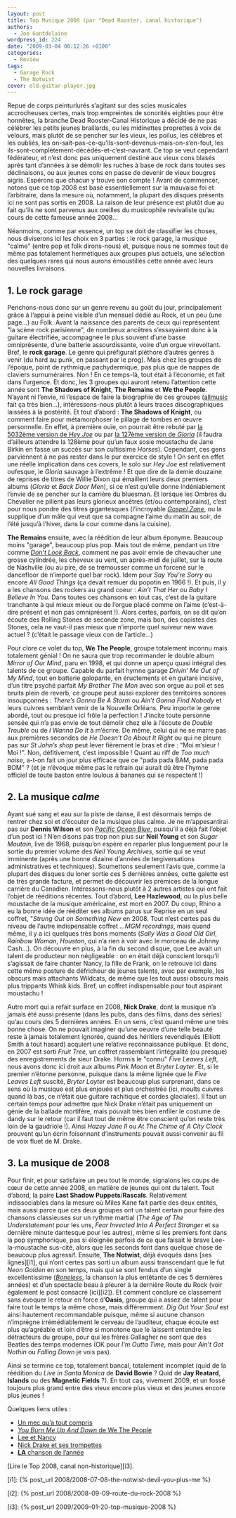 ```yaml
---
layout: post
title: Top Musique 2008 (par "Dead Rooster, canal historique")
authors:
  - Joe Gantdelaine
wordpress_id: 224
date: "2009-03-04 00:12:26 +0100"
categories:
  - Review
tags:
  - Garage Rock
  - The Notwist
cover: old-guitar-player.jpg
---
```


Repue de corps peinturlurés s’agitant sur des scies musicales accrocheuses
certes, mais trop empreintes de sonorités eighties pour être honnêtes, la
branche Dead Rooster-Canal Historique a décidé de ne pas célébrer les petits
jeunes braillards, ou les midinettes proprettes à voix de velours, mais plutôt
de se pencher sur les vieux, les poilus, les célèbres et les oubliés, les
on-sait-pas-ce-qu’ils-sont-devenus-mais-on-s’en-fout, les
ils-sont-complètement-décédés-et-c’est-navrant. Ce top se veut cependant
fédérateur, et n’est donc pas uniquement destiné aux vieux cons blasés après
tant d’années à se démolir les ruches à base de rock dans toutes ses
déclinaisons, ou aux jeunes cons en passe de devenir de vieux bougres aigris.
Espérons que chacun y trouve son compte ! Avant de commencer, notons que ce top
2008 est basé essentiellement sur la mauvaise foi et l’arbitraire, dans la
mesure où, notamment, la plupart des disques présents ici ne sont pas sortis
en 2008. La raison de leur présence est plutôt due au fait qu’ils ne sont
parvenus aux oreilles du musicophile revivaliste qu’au cours de cette fameuse
année 2008…

Néanmoins, comme par essence, un top se doit de classifier les choses, nous
diviserons ici les choix en 3 parties : le rock garage, la musique "calme"
(entre pop et folk dirons-nous) et, puisque nous ne sommes tout de même pas
totalement hermétiques aux groupes plus actuels, une sélection des quelques
rares qui nous aurons émoustillés cette année avec leurs nouvelles livraisons.

## 1. Le rock garage

Penchons-nous donc sur un genre revenu au goût du jour, principalement grâce à
l’appui à peine visible d’un mensuel dédié au Rock, et un peu (une page…) au
Folk. Avant la naissance des parents de ceux qui représentent "la scène rock
parisienne", de nombreux ancêtres s’essayaient donc à la guitare électrifiée,
accompagnée le plus souvent d’une basse omniprésente, d’une batterie
assourdissante, voire d’un orgue virevoltant. Bref, le **rock garage**. Le genre
qui préfigurait pléthore d’autres genres à venir (du hard au punk, en passant
par le prog). Mais chez les groupes de l’époque, point de rythmique
pachydermique, pas plus que de nappes de claviers surnuméraires. Non ! En ce
temps-là, tout était à l’économie, et fait dans l’urgence. Et donc, les 3
groupes qui auront retenu l’attention cette année sont **The Shadows of
Knight**, **The Remains** et **We the People**. N’ayant ni l’envie, ni l’espace
de faire la biographie de ces groupes ([allmusic][1] fait ça très bien…),
intéressons-nous plutôt à leurs traces discographiques laissées à la postérité.
Et tout d’abord : **The Shadows of Knight**, ou comment faire pour métamorphoser
le pillage de tombes en œuvre personnelle. En effet, à première ouïe, on
pourrait être rebuté par [la 5032ème version de _Hey Joe_][3] ou par [la 127ème
version de _Gloria_][4] (il faudra d’ailleurs attendre la 128ème pour qu’un faux
sosie moustachu de Jane Birkin en fasse un succès sur son cultissime _Horses_).
Cependant, ces gens parviennent à ne pas rester dans le pur exercice de style !
On sent en effet une réelle implication dans ces covers, le solo sur _Hey Joe_
est relativement oufesque, le _Gloria_ sauvage à l’extrême ! Et que dire de la
demie douzaine de reprises de titres de Willie Dixon qui émaillent leurs deux
premiers albums (_Gloria_ et _Back Door Men_), si ce n’est qu’elle donne
indéniablement l’envie de se pencher sur la carrière du bluesman. Et lorsque les
Ombres du Chevalier ne pillent pas leurs glorieux ancêtres (et/ou
contemporains), c’est pour nous pondre des titres gigantesques (l’incroyable
[_Gospel Zone_][6], ou la supplique d’un mâle qui veut que sa compagne l’aime du
matin au soir, de l’été jusqu’à l’hiver, dans la cour comme dans la cuisine).

**The Remains** ensuite, avec la réédition de leur album éponyme. Beaucoup moins
"garage", beaucoup plus pop. Mais tout de même, pendant un titre comme [_Don’t
Look Back_][10], comment ne pas avoir envie de chevaucher une grosse cylindrée,
les cheveux au vent, un après-midi de juillet, sur la route de Nashville (ou au
pire, de se trémousser comme un forcené sur le dancefloor de n’importe quel bar
rock). Idem pour _Say You’re Sorry_ ou encore _All Good Things_ (ça devait
remuer du popotin en 1966 !). Et puis, il y a les chansons des rockers au grand
coeur : _Ain’t That Her_ ou _Baby I Believe In You_. Dans toutes ces chansons en
tout cas, c’est de la guitare tranchante à qui mieux mieux ou de l’orgue placé
comme on l’aime (c’est-à-dire présent et non pas omniprésent !). Alors certes,
parfois, on se dit qu’on écoute des Rolling Stones de seconde zone, mais bon,
des copistes des Stones, cela ne vaut-il pas mieux que n’importe quel suiveur
new wave actuel ? (c’était le passage vieux con de l’article…)

Pour clore ce volet du top, **We The People**, groupe totalement inconnu mais
totalement génial ! On ne saura que trop recommander le double album _Mirror of
Our Mind_, paru en 1998, et qui donne un aperçu quasi intégral des talents de ce
groupe. Capable du parfait hymne garage _Drivin’ Me Out of My Mind_, tout en
batterie galopante, en éructements et en guitare incisive, d’un titre psyché
parfait _My Brother The Man_ avec son orgue au poil et ses bruits plein de
reverb, ce groupe peut aussi explorer des territoires sonores insoupçonnés :
_There’s Gonna Be A Storm_ ou _Ain’t Gonna Find Nobody_ et leurs cuivres
semblant venir de la Nouvelle Orléans. Peu importe le genre abordé, tout ou
presque ici frôle la perfection ! J’incite toute personne sensée qui n’a pas
envie de tout démolir chez elle à l’écoute de _Double Trouble_ ou de _I Wanna Do
It_ à m’écrire. De même, celui qui ne se marre pas aux premières secondes de _He
Doesn’t Go About It Right_ ou qui ne pleure pas sur _St John’s shop_ peut lever
fièrement le bras et dire : "Moi m’sieur ! Moi !". Non, défitivement, c’est
impossible ! Quant au riff de _Too much noise_, a-t-on fait un jour plus
efficace que ce "pada pada BAM, pada pada BOM" ? (et je n’évoque même pas le
refrain qui aurait dû être l’hymne officiel de toute baston entre loulous à
bananes qui se respectent !)

## 2. La musique _calme_

Ayant sué sang et eau sur la piste de danse, il est désormais temps de rentrer
chez soi et d’écouter de la musique plus calme. Je ne m’appesantirai pas sur
**Dennis Wilson** et son [_Pacific Ocean Blue_][5], puisqu’il a déjà fait
l’objet d’un post ici ! N’en disons pas trop non plus sur **Neil Young** et son
_Sugar Moutain_, live de 1968, puisqu’on espère en reparler plus longuement pour
la sortie du premier volume des _Neil Young Archives_, sortie qui se veut
imminente (après une bonne dizaine d’années de tergiversations administratives
et techniques). Soumettons seulement l’avis que, comme la plupart des disques du
loner sortie ces 5 dernières années, cette galette est de très grande facture,
et permet de découvrir les prémices de la longue carrière du Canadien.
Intéressons-nous plutôt à 2 autres artistes qui ont fait l’objet de rééditions
récentes. Tout d’abord, **Lee Hazlewood**, ou la plus belle moustache de la
musique américaine, est mort en 2007. Du coup, Rhino a eu la bonne idée de
rééditer ses albums parus sur Reprise en un seul coffret, "_Strung Out on
Something New_ en 2008. Tout n’est certes pas du niveau de l’autre indispensable
coffret _…MGM recordings_, mais quand même, il y a ici quelques très bons
moments (_Sally Was a Good Old Girl_, _Rainbow Woman_, _Houston_, qui n’a rien à
voir avec le morceau de Johnny Cash…). On découvre en plus, à la fin du second
disque, que Lee avait un talent de producteur non négligeable : on en était déjà
conscient lorsqu’il s’agissait de faire chanter Nancy, la fille de Frank, on le
retrouve ici dans cette même posture de défricheur de jeunes talents, avec par
exemple, les obscurs mais attachants Wildcats, de même que les tout aussi
obscurs mais plus trippants Whisk kids. Bref, un coffret indispensable pour tout
aspirant moustachu !

Autre mort qui a refait surface en 2008, **Nick Drake**, dont la musique n’a
jamais été aussi présente (dans les pubs, dans des films, dans des séries) qu’au
cours des 5 dernières années. En un sens, c’est quand même une très bonne chose.
On ne pouvait imaginer qu’une oeuvre d’une telle beauté reste à jamais
totalement ignorée, quand des héritiers revendiqués (Elliott Smith à tout
hasard) acquiert une relative reconnaissance publique. Et donc, en 2007 est
sorti _Fruit Tree_, un coffret rassemblant l’intégralité (ou presque) des
enregistrements de sieur Drake. Hormis le "connu" _Five Leaves Left_, nous avons
donc ici droit aux albums _Pink Moon_ et _Bryter Layter_. Et, si le premier
n’étonne personne, puisque dans la même lignée que le _Five Leaves Left_
suscité, _Bryter Layter_ est beaucoup plus surprenant, dans ce sens où la
musique est plus enjouée et plus orchestrée (ici, moults cuivres quand là bas,
ce n’était que guitare rachitique et cordes glaciales). Il faut un certain temps
pour admettre que Nick Drake n’était pas uniquement un génie de la ballade
mortifère, mais pouvait très bien enfiler le costume de dandy sur le retour (car
il faut tout de même être conscient qu’on reste très loin de la gaudriole !).
Ainsi _Hazey Jane II_ ou _At The Chime of A City Clock_ prouvent qu’un écrin
foisonnant d’instruments pouvait aussi convenir au fil de voix fluet de M.
Drake.

## 3. La musique de 2008

Pour finir, et pour satisfaire un peu tout le monde, signalons les coups de cœur
de cette année 2008, en matière de jeunes qui ont du talent. Tout d’abord, la
paire **Last Shadow Puppets**/**Rascals**. Relativement indissociables dans la
mesure où Miles Kane fait partie des deux entités, mais aussi parce que ces deux
groupes ont un talent certain pour faire des chansons classieuses sur un rythme
martial (_The Age of The Understatement_ pour les uns, _Fear Invected Into A
Perfect Stranger_ et sa dernière minute dantesque pour les autres), même si les
premiers font dans la pop symphonique, pas si éloignée parfois de ce que faisait
le brave Lee-la-moustache sus-cité, alors que les seconds font dans quelque
chose de beaucoup plus agressif. Ensuite, **The Notwist**, déjà évoqués dans
[ses lignes][i1], qui n’ont certes pas sorti un album aussi transcendant que le
fut _Neon Golden_ en son temps, mais qui se sont fendus d’un single
excellentissime ([_Boneless_][8], la chanson la plus entêtante de ces 5
dernières années) et d’un spectacle beau à pleurer à la dernière Route du Rock
(voir également le post consacré [ici][i2]). Et comment conclure ce classement
sans évoquer le retour en force d’**Oasis**, groupe qui a assez de talent pour
faire tout le temps la même chose, mais différemment. _Dig Out Your Soul_ est
ainsi hautement recommandable puisque, même si aucune chanson n’imprègne
irrémédiablement le cerveau de l’auditeur, chaque écoute est plus qu’agréable et
loin d’être si monotone que le laissent entendre les détracteurs du groupe, pour
qui les frères Gallagher ne sont que des Beatles des temps modernes (OK pour
_I’m Outta Time_, mais pour _Ain’t Got Nothin_ ou _Falling Down_ je vois pas).

Ainsi se termine ce top, totalement bancal, totalement incomplet (quid de la
réédition du _Live in Santa Monica_ de **David Bowie** ? Quid de **Jay
Reatard**, **Islands** ou des **Magnetic Fields** ?). En tout cas, vivement
2009, et un fossé toujours plus grand entre des vieux encore plus vieux et des
jeunes encore plus jeunes !

Quelques liens utiles :

- [Un mec qu’a tout compris][10]
- [_You Burn Me Up And Down_ de We The People][2]
- [Lee et Nancy][7]
- [Nick Drake et ses trompettes][9]
- [**LA** chanson de l’année][8]

[Lire le Top 2008, canal non-historique][i3].

[1]: https://www.allmusic.com/
[2]: https://song.link/i/1470532632
[3]: https://song.link/fr/i/204721055
[4]: https://song.link/fr/i/160975559
[5]: https://album.link/fr/i/283132311
[6]: https://song.link/fr/i/204720994
[7]: https://www.youtube.com/watch?v=mQiDs9tKZv4 "Summer Wine"
[8]: https://song.link/fr/i/1269687478 "Boneless"
[9]: https://song.link/fr/i/1440724084 "Bryter Layter"
[10]: https://song.link/fr/i/253314348 "Don't look back"

[i1]: {% post_url 2008/2008-07-08-the-notwist-devil-you-plus-me %}

[i2]: {% post_url 2008/2008-09-09-route-du-rock-2008 %}

[i3]: {% post_url 2009/2009-01-20-top-musique-2008 %}
